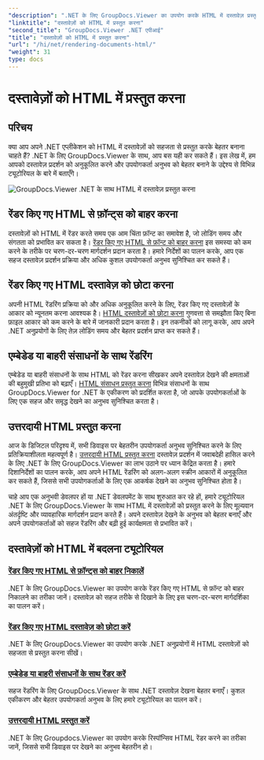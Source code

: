 ```yaml
---
"description": ".NET के लिए GroupDocs.Viewer का उपयोग करके HTML में दस्तावेज़ प्रस्तुत करने पर व्यापक ट्यूटोरियल खोजें। दस्तावेज़ प्रदर्शन और बेहतर उपयोगकर्ता अनुभव के लिए तकनीकें सीखें।"
"linktitle": "दस्तावेज़ों को HTML में प्रस्तुत करना"
"second_title": "GroupDocs.Viewer .NET एपीआई"
"title": "दस्तावेज़ों को HTML में प्रस्तुत करना"
"url": "/hi/net/rendering-documents-html/"
"weight": 31
type: docs
---
```

# दस्तावेज़ों को HTML में प्रस्तुत करना


## परिचय

क्या आप अपने .NET एप्लीकेशन को HTML में दस्तावेज़ों को सहजता से प्रस्तुत करके बेहतर बनाना चाहते हैं? .NET के लिए GroupDocs.Viewer के साथ, आप बस यही कर सकते हैं। इस लेख में, हम आपको दस्तावेज़ प्रदर्शन को अनुकूलित करने और उपयोगकर्ता अनुभव को बेहतर बनाने के उद्देश्य से विभिन्न ट्यूटोरियल के बारे में बताएँगे।

![GroupDocs.Viewer .NET के साथ HTML में दस्तावेज़ प्रस्तुत करना](/viewer/rendering-documents-html/image.png)

## रेंडर किए गए HTML से फ़ॉन्ट्स को बाहर करना
दस्तावेज़ों को HTML में रेंडर करते समय एक आम चिंता फ़ॉन्ट का समावेश है, जो लोडिंग समय और संगतता को प्रभावित कर सकता है। [रेंडर किए गए HTML से फ़ॉन्ट को बाहर करना](./exclude-fonts-html/) इस समस्या को कम करने के तरीके पर चरण-दर-चरण मार्गदर्शन प्रदान करता है। हमारे निर्देशों का पालन करके, आप एक सहज दस्तावेज़ प्रदर्शन प्रक्रिया और अधिक कुशल उपयोगकर्ता अनुभव सुनिश्चित कर सकते हैं। 

## रेंडर किए गए HTML दस्तावेज़ को छोटा करना
अपनी HTML रेंडरिंग प्रक्रिया को और अधिक अनुकूलित करने के लिए, रेंडर किए गए दस्तावेज़ों के आकार को न्यूनतम करना आवश्यक है। [HTML दस्तावेज़ों को छोटा करना](./minify-html/) गुणवत्ता से समझौता किए बिना फ़ाइल आकार को कम करने के बारे में जानकारी प्रदान करता है। इन तकनीकों को लागू करके, आप अपने .NET अनुप्रयोगों के लिए तेज़ लोडिंग समय और बेहतर प्रदर्शन प्राप्त कर सकते हैं।

## एम्बेडेड या बाहरी संसाधनों के साथ रेंडरिंग
एम्बेडेड या बाहरी संसाधनों के साथ HTML को रेंडर करना सीखकर अपने दस्तावेज़ देखने की क्षमताओं की बहुमुखी प्रतिभा को बढ़ाएँ। [HTML संसाधन प्रस्तुत करना](./render-html-resources/) विभिन्न संसाधनों के साथ GroupDocs.Viewer for .NET के एकीकरण को प्रदर्शित करता है, जो आपके उपयोगकर्ताओं के लिए एक सहज और समृद्ध देखने का अनुभव सुनिश्चित करता है।

## उत्तरदायी HTML प्रस्तुत करना
आज के डिजिटल परिदृश्य में, सभी डिवाइस पर बेहतरीन उपयोगकर्ता अनुभव सुनिश्चित करने के लिए प्रतिक्रियाशीलता महत्वपूर्ण है। [उत्तरदायी HTML प्रस्तुत करना](./render-responsive-html/) दस्तावेज़ प्रदर्शन में जवाबदेही हासिल करने के लिए .NET के लिए GroupDocs.Viewer का लाभ उठाने पर ध्यान केंद्रित करता है। हमारे दिशानिर्देशों का पालन करके, आप अपने HTML रेंडरिंग को अलग-अलग स्क्रीन आकारों में अनुकूलित कर सकते हैं, जिससे सभी उपयोगकर्ताओं के लिए एक आकर्षक देखने का अनुभव सुनिश्चित होता है।

चाहे आप एक अनुभवी डेवलपर हों या .NET डेवलपमेंट के साथ शुरुआत कर रहे हों, हमारे ट्यूटोरियल .NET के लिए GroupDocs.Viewer के साथ HTML में दस्तावेज़ों को प्रस्तुत करने के लिए मूल्यवान अंतर्दृष्टि और व्यावहारिक मार्गदर्शन प्रदान करते हैं। अपने दस्तावेज़ देखने के अनुभव को बेहतर बनाएँ और अपने उपयोगकर्ताओं को सहज रेंडरिंग और बढ़ी हुई कार्यक्षमता से प्रभावित करें।

## दस्तावेज़ों को HTML में बदलना ट्यूटोरियल
### [रेंडर किए गए HTML से फ़ॉन्ट्स को बाहर निकालें](./exclude-fonts-html/)
.NET के लिए GroupDocs.Viewer का उपयोग करके रेंडर किए गए HTML से फ़ॉन्ट को बाहर निकालने का तरीका जानें। दस्तावेज़ को सहज तरीके से दिखाने के लिए इस चरण-दर-चरण मार्गदर्शिका का पालन करें।
### [रेंडर किए गए HTML दस्तावेज़ को छोटा करें](./minify-html/)
.NET के लिए GroupDocs.Viewer का उपयोग करके .NET अनुप्रयोगों में HTML दस्तावेज़ों को सहजता से प्रस्तुत करना सीखें।
### [एम्बेडेड या बाहरी संसाधनों के साथ रेंडर करें](./render-html-resources/)
सहज रेंडरिंग के लिए GroupDocs.Viewer के साथ .NET दस्तावेज़ देखना बेहतर बनाएँ। कुशल एकीकरण और बेहतर उपयोगकर्ता अनुभव के लिए हमारे ट्यूटोरियल का पालन करें।
### [उत्तरदायी HTML प्रस्तुत करें](./render-responsive-html/)
.NET के लिए Groupdocs.Viewer का उपयोग करके रिस्पॉन्सिव HTML रेंडर करने का तरीका जानें, जिससे सभी डिवाइस पर देखने का अनुभव बेहतरीन हो।